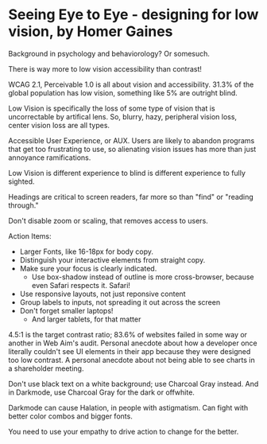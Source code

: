 # Seeing Eye to Eye - designing for low vision, by Homer Gaines
Background in psychology and behaviorology? Or somesuch.

There is way more to low vision accessibility than contrast!

WCAG 2.1, Perceivable 1.0 is all about vision and accessibility. 31.3% of the global population has low vision, something like 5% are outright blind. 

Low Vision is specifically the loss of some type of vision that is uncorrectable by artifical lens. So, blurry, hazy, peripheral vision loss, center vision loss are all types.

Accessible User Experience, or AUX. Users are likely to abandon programs that get too frustrating to use, so alienating vision issues has more than just annoyance ramifications. 

Low Vision is different experience to blind is different experience to fully sighted.

Headings are critical to screen readers, far more so than "find" or "reading through." 

Don't disable zoom or scaling, that removes access to users.

Action Items:
- Larger Fonts, like 16-18px for body copy.
- Distinguish your interactive elements from straight copy.
- Make sure your focus is clearly indicated.
    - Use box-shadow instead of outline is more cross-browser, because even Safari respects it. Safari!
- Use responsive layouts, not just reponsive content
- Group labels to inputs, not spreading it out across the screen
- Don't forget smaller laptops!
    - And larger tablets, for that matter

4.5:1 is the target contrast ratio; 83.6% of websites failed in some way or another in Web Aim's audit. Personal anecdote about how a developer once literally couldn't see UI elements in their app because they were designed too low contrast. A personal anecdote about not being able to see charts in a shareholder meeting.

Don't use black text on a white background; use Charcoal Gray instead.
And in Darkmode, use Charcoal Gray for the dark or offwhite.

Darkmode can cause Halation, in people with astigmatism. Can fight with better color combos and bigger fonts.

You need to use your empathy to drive action to change for the better.